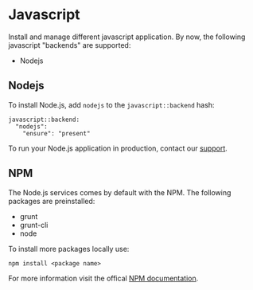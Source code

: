 # Javascript

Install and manage different javascript application. By now, the following javascript "backends" are supported:

 - Nodejs

## Nodejs

To install Node.js, add `nodejs` to the `javascript::backend` hash:

```
javascript::backend:
  "nodejs":
    "ensure": "present"
```

To run your Node.js application in production, contact our [support](../support.md).

## NPM

The Node.js services comes by default with the NPM. The following packages are preinstalled:

 - grunt
 - grunt-cli
 - node

To install more packages locally use:

```
npm install <package name>
```

For more information visit the offical [NPM documentation](https://docs.npmjs.com/).

